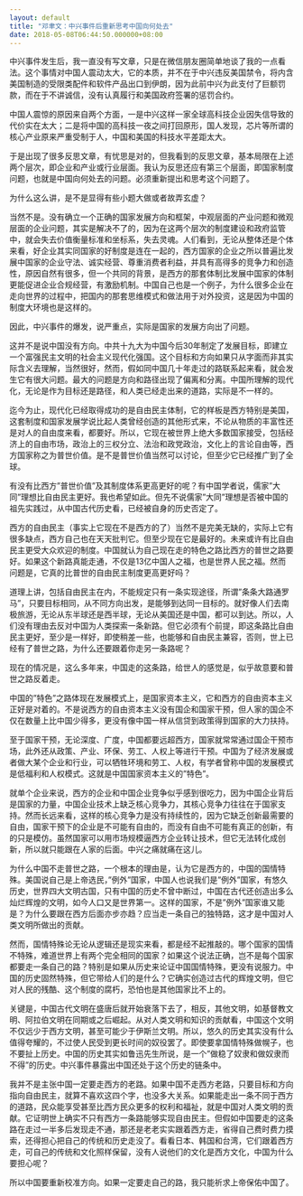 ```yaml
---
layout: default
title: "邓聿文：中兴事件后重新思考中国向何处去"
date: 2018-05-08T06:44:50.000000+08:00
---
```


中兴事件发生后，我一直没有写文章，只是在微信朋友圈简单地谈了我的一点看法。这个事情对中国人震动太大，它的本质，并不在于中兴违反美国禁令，将内含美国制造的受限类配件和软件产品出口到伊朗，因为此前中兴为此支付了巨额罚款，而在于不讲诚信，没有认真履行和美国政府签署的惩罚合约。

中国人震惊的原因来自两个方面，一是中兴这样一家全球高科技企业因失信导致的代价实在太大；二是将中国的高科技一夜之间打回原形，国人发现，芯片等所谓的核心产业原来严重受制于人，中国和美国的科技水平差距太大。

于是出现了很多反思文章，有忧思是对的，但我看到的反思文章，基本局限在上述两个层次，即企业和产业或行业层面。我认为反思还应有第三个层面，即国家制度问题，也就是中国向何处去的问题。必须重新提出和思考这个问题了。

为什么这么讲，是不是显得有些小题大做或者故弄玄虚？

当然不是。没有确立一个正确的国家发展方向和框架，中观层面的产业问题和微观层面的企业问题，其实是解决不了的，因为在这两个层次的制度建设和政府监管中，就会失去价值衡量标准和坐标系，失去灵魂。人们看到，无论从整体还是个体来看，好企业其实同国家的好制度是连在一起的，西方国家的企业之所以普遍比发展中国家的企业守法、诚实经营、尊重消费者利益，并具有高得多的竞争力和创造性，原因自然有很多，但一个共同的背景，是西方的那套体制比发展中国家的体制更能促进企业合规经营，有激励机制。中国自己也是一个例子，为什么很多企业在走向世界的过程中，把国内的那套思维模式和做法用于对外投资，这是因为中国的制度大环境也是这样的。

因此，中兴事件的爆发，说严重点，实际是国家的发展方向出了问题。

这并不是说中国没有方向。中共十九大为中国今后30年制定了发展目标，即建立一个富强民主文明的社会主义现代化强国。这个目标和方向如果只从字面而非其实际含义去理解，当然很好，然而，假如同中国几十年走过的路联系起来看，就会发生它有很大问题。最大的问题是方向和路径出现了偏离和分离。中国所理解的现代化，无论是作为目标还是路径，和人类已经走出来的道路，实际是不一样的。

迄今为止，现代化已经取得成功的是自由民主体制，它的样板是西方特别是美国，这套制度和国家发展学说比起人类曾经创造的其他形式来，不论从物质的丰富性还是对人的自由度来看，都要好。所以，它现在被世界上绝大多数国家接受，包括经济上的自由市场，政治上的三权分立、法治和政党政治，文化上的言论自由等，西方国家称之为普世价值。是不是普世价值当然可以讨论，但至少它已经推广到了全球。

有没有比西方”普世价值”及其制度体系更高更好的呢？有中国学者说，儒家”大同”理想比自由民主更好。我也希望如此。但先不说儒家”大同”理想是否被中国的祖先实践过，从中国古代历史看，已经被自身的历史否定了。

西方的自由民主（事实上它现在不是西方的了）当然不是完美无缺的，实际上它有很多缺点，西方自己也在天天批判它。但至少现在它是最好的。未来或许有比自由民主更受大众欢迎的制度。中国就认为自己现在走的特色之路比西方的普世之路要好。如果这个新路真能走通，不仅是13亿中国人之福，也是世界人民之福。然而问题是，它真的比普世的自由民主制度更高更好吗？

道理上讲，包括自由民主在内，不能规定只有一条实现途径，所谓”条条大路通罗马”，只要目标相同，从不同方向出发，是能够到达同一目标的。就好像人们去南极旅游，无论从东半球还是西半球，无论从美国还是中国，都可以到达。所以，人们没有理由去反对中国为人类探索一条新路。但它必须有个前提，即这条路比自由民主更好，至少是一样好，即使稍差一些，也能够和自由民主兼容，否则，世上已经有了普世之路，为什么还要跟着你走另一条路呢？

现在的情况是，这么多年来，中国走的这条路，给世人的感觉是，似乎故意要和普世之路反着走。

中国的”特色”之路体现在发展模式上，是国家资本主义，它和西方的自由资本主义正好是对着的。不是说西方的自由资本主义没有国企和国家干预，但人家的国企不仅在数量上比中国少得多，更没有像中国一样从信贷到政策得到国家的大力扶持。

至于国家干预，无论深度、广度，中国都要远超西方，国家就常常通过国企干预市场，此外还从政策、产业、环保、劳工、人权上等进行干预。中国为了经济发展或者做大某个企业和行业，可以牺牲环境和劳工、人权，有学者曾称中国的发展模式是低福利和人权模式。这就是中国国家资本主义的”特色”。

就单个企业来说，西方的企业和中国企业竞争似乎感到很吃力，因为中国企业背后是国家的力量，中国企业技术上缺乏核心竞争力，其核心竞争力往往在于国家支持。然而长远来看，这样的核心竞争力是没有持续性的，因为它缺乏创新最需要的自由，国家干预下的企业是不可能有自由的，而没有自由不可能有真正的创新，有的只是模仿。虽然国家可以用市场规模逼西方企业转让技术，但它无法转化成创新，所以就只能跟在人家的后面。中兴之痛就痛在这儿。

为什么中国不走普世之路，一个根本的理由是，认为它是西方的，中国的国情特殊。美国说自己是上帝选民，”例外”国家，中国人也说我们是”例外”国家，有悠久历史，世界四大文明古国，只有中国的历史不曾中断过，中国在古代还创造出多么灿烂辉煌的文明，如今人口又是世界第一。这样的国家，不是”例外”国家谁又能是？为什么要跟在西方后面亦步亦趋？应当走一条自己的独特路，这才是中国对人类文明所做出的贡献。

然而，国情特殊论无论从逻辑还是现实来看，都是经不起推敲的。哪个国家的国情不特殊，难道世界上有两个完全相同的国家？如果这个说法正确，岂不是每个国家都要走一条自己的路？特别是如果从历史来论证中国国情特殊，更没有说服力。中国的历史固然特殊，但它带给人们的是什么？它确实创造过古代的辉煌文明，但它对人民的残酷、这个制度的腐朽，恐怕也是其他国家比不上的。

关键是，中国古代文明在盛唐后就开始衰落下去了，相反，其他文明，如基督教文明、阿拉伯文明在同期或之后崛起。从对人类文明和知识的贡献看，中国这个文明不仅远少于西方文明，甚至可能少于伊斯兰文明。所以，悠久的历史其实没有什么值得夸耀的，不过使人民受到更长时间的奴役罢了。即使要拿国情特殊做幌子，也不要扯上历史。中国的历史其实如鲁迅先生所说，是一个”做稳了奴隶和做奴隶而不得”的历史。中兴事件暴露出中国还处于这个历史的链条中。

我并不是主张中国一定要走西方的老路。如果中国不走西方老路，只要目标和方向指向自由民主，就算不喜欢这四个字，也没多大关系。如果能走出一条不同于西方的道路，民众能享受甚至比西方民众更多的权利和福祉，就是中国对人类文明的贡献。它证明世上确实不只有西方一条路能够实现自由民主。但假如中国要走的这条路在走过一半多后发现走不通，那还是老老实实跟着西方走，省得自己费时费力摸索，还得担心把自己的传统和历史走没了。看看日本、韩国和台湾，它们跟着西方走，可自己的传统和文化照样保留，没有人说他们的文化是西方文化，中国为什么要担心呢？

所以中国要重新校准方向。如果一定要走自己的路，我只能祈求上帝保佑中国了。

